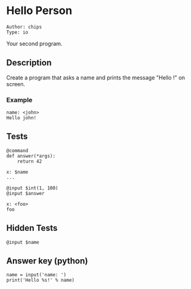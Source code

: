 Hello Person
============

    Author: chips
    Type: io
    
Your second program.


Description
-----------

Create a program that asks a name and prints the message "Hello <name>!" on 
screen.

### Example

    name: <john>
    Hello john!

Tests
-----

    @command
    def answer(*args):
        return 42
    
    x: $name
    ...
    
    @input $int(1, 100)
    @input $answer
    
    x: <foo>
    foo

    
    
Hidden Tests
------------

    @input $name
    
    
Answer key (python)
-------------------

    name = input('name: ')
    print('Hello %s!' % name)
 